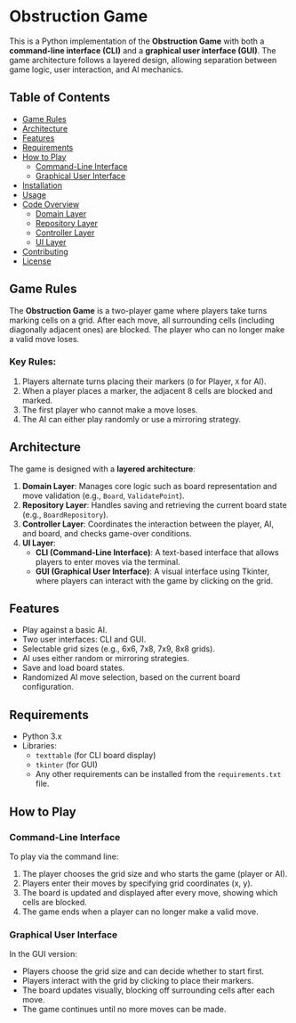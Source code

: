 # Obstruction Game

This is a Python implementation of the **Obstruction Game** with both a **command-line interface (CLI)** and a **graphical user interface (GUI)**. The game architecture follows a layered design, allowing separation between game logic, user interaction, and AI mechanics.

## Table of Contents
- [Game Rules](#game-rules)
- [Architecture](#architecture)
- [Features](#features)
- [Requirements](#requirements)
- [How to Play](#how-to-play)
  - [Command-Line Interface](#command-line-interface)
  - [Graphical User Interface](#graphical-user-interface)
- [Installation](#installation)
- [Usage](#usage)
- [Code Overview](#code-overview)
  - [Domain Layer](#domain-layer)
  - [Repository Layer](#repository-layer)
  - [Controller Layer](#controller-layer)
  - [UI Layer](#ui-layer)
- [Contributing](#contributing)
- [License](#license)

## Game Rules

The **Obstruction Game** is a two-player game where players take turns marking cells on a grid. After each move, all surrounding cells (including diagonally adjacent ones) are blocked. The player who can no longer make a valid move loses.

### Key Rules:
1. Players alternate turns placing their markers (`O` for Player, `X` for AI).
2. When a player places a marker, the adjacent 8 cells are blocked and marked.
3. The first player who cannot make a move loses.
4. The AI can either play randomly or use a mirroring strategy.

## Architecture

The game is designed with a **layered architecture**:

1. **Domain Layer**: Manages core logic such as board representation and move validation (e.g., `Board`, `ValidatePoint`).
2. **Repository Layer**: Handles saving and retrieving the current board state (e.g., `BoardRepository`).
3. **Controller Layer**: Coordinates the interaction between the player, AI, and board, and checks game-over conditions.
4. **UI Layer**: 
   - **CLI (Command-Line Interface)**: A text-based interface that allows players to enter moves via the terminal.
   - **GUI (Graphical User Interface)**: A visual interface using Tkinter, where players can interact with the game by clicking on the grid.

## Features

- Play against a basic AI.
- Two user interfaces: CLI and GUI.
- Selectable grid sizes (e.g., 6x6, 7x8, 7x9, 8x8 grids).
- AI uses either random or mirroring strategies.
- Save and load board states.
- Randomized AI move selection, based on the current board configuration.

## Requirements

- Python 3.x
- Libraries: 
  - `texttable` (for CLI board display)
  - `tkinter` (for GUI)
  - Any other requirements can be installed from the `requirements.txt` file.

## How to Play

### Command-Line Interface

To play via the command line:
1. The player chooses the grid size and who starts the game (player or AI).
2. Players enter their moves by specifying grid coordinates (x, y).
3. The board is updated and displayed after every move, showing which cells are blocked.
4. The game ends when a player can no longer make a valid move.

### Graphical User Interface

In the GUI version:
- Players choose the grid size and can decide whether to start first.
- Players interact with the grid by clicking to place their markers.
- The board updates visually, blocking off surrounding cells after each move.
- The game continues until no more moves can be made.
